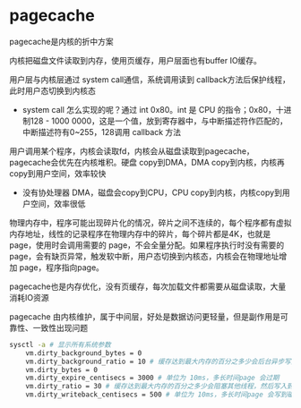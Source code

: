 # pagecache

pagecache是内核的折中方案

内核把磁盘文件读取到内存，使用页缓存，用户层面也有buffer IO缓存。

用户层与内核层通过 system call通信，系统调用读到 callback方法后保护线程，此时用户态切换到内核态

- system call 怎么实现的呢？通过 int 0x80。int 是 CPU 的指令；0x80，十进制128 - 1000 0000，这是一个值，放到寄存器中，与中断描述符作匹配的，中断描述符有0~255，128调用 callback 方法

用户调用某个程序，内核会读取fd，内核会从磁盘读取到pagecache，pagecache会优先在内核堆积。硬盘 copy到DMA，DMA copy到内核，内核再copy到用户空间，效率较快

- 没有协处理器 DMA，磁盘会copy到CPU，CPU copy到内核，内核copy到用户空间，效率很低

物理内存中，程序可能出现碎片化的情况，碎片之间不连续的，每个程序都有虚拟内存地址，线性的记录程序在物理内存中的碎片，每个碎片都是4K，也就是 page，使用时会调用需要的 page，不会全量分配。如果程序执行时没有需要的page，会有缺页异常，触发软中断，用户态切换到内核态，内核会在物理地址增加 page，程序指向page。

pagecache也是内存优化，没有页缓存，每次加载文件都需要从磁盘读取，大量消耗IO资源

pagecache 由内核维护，属于中间层，好处是数据访问更轻量，但是副作用是可靠性、一致性出现问题

```bash
sysctl -a # 显示所有系统参数
    vm.dirty_background_bytes = 0
    vm.dirty_background_ratio = 10 # 缓存达到最大内存的百分之多少会后台异步写入到磁盘
    vm.dirty_bytes = 0
    vm.dirty_expire_centisecs = 3000 # 单位为 10ms，多长时间page 会过期
    vm.dirty_ratio = 30 # 缓存达到最大内存的百分之多少会阻塞其他线程，然后写入到磁盘
    vm.dirty_writeback_centisecs = 500 # 单位为 10ms，多长时间page 会写到磁盘

```




